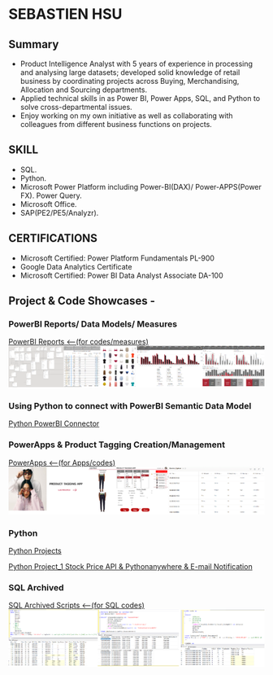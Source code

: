 # SEBASTIEN HSU

## Summary
* Product Intelligence Analyst with 5 years of experience in processing and analysing large datasets; developed solid knowledge of retail business by coordinating projects across Buying, Merchandising, Allocation and Sourcing departments.
* Applied technical skills in as Power BI, Power Apps, SQL, and Python to solve cross-departmental issues.
* Enjoy working on my own initiative as well as collaborating with colleagues from different business functions on projects.

## SKILL
* SQL.
* Python.
* Microsoft Power Platform including Power-BI(DAX)/ Power-APPS(Power FX). Power Query.
* Microsoft Office.
* SAP(PE2/PE5/Analyzr).

## CERTIFICATIONS
* Microsoft Certified: Power Platform Fundamentals PL-900
* Google Data Analytics Certificate
* Microsoft Certified: Power BI Data Analyst Associate DA-100

## Project & Code Showcases - 

### PowerBI Reports/ Data Models/ Measures
[PowerBI Reports <--(for codes/measures)](https://sebastien101.github.io/PowerBI-Reports/)
![alt text](bi.png)


### Using Python to connect with PowerBI Semantic Data Model
[Python PowerBI Connector](https://sebsebsebsebtimes4.github.io/Python-for-BI-Semantic-Data-Model-Connector/)


### PowerApps & Product Tagging Creation/Management
[PowerApps <--(for Apps/codes)](https://sebsebsebsebtimes4.github.io/Power_Apps/)
![alt text](tagging.png)


### Python
[Python Projects](https://sebsebsebsebtimes4.github.io/Python/)

[Python Project_1 Stock Price API & Pythonanywhere & E-mail Notification](https://github.com/sebsebsebsebtimes4/Python/blob/main/README.md#project_1)


### SQL Archived
[SQL Archived Scripts <--(for SQL codes)](https://sebsebsebsebtimes4.github.io/SQL_Archived/)
![alt text](sql.png)








